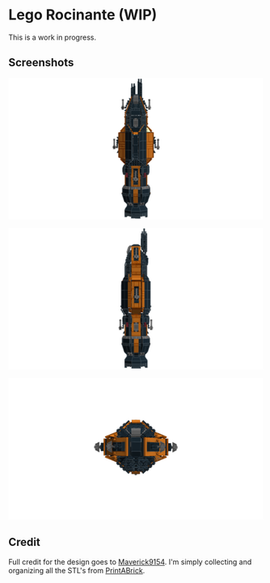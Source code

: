 # Lego Rocinante (WIP)

This is a work in progress.
 
## Screenshots

![Front View](screenshots/front-view.png)

![Side View](screenshots/side-view.png)

![Top View](screenshots/top-view.png)

## Credit

Full credit for the design goes to [Maverick9154](https://www.reddit.com/r/TheExpanse/comments/8sc4as/lego_rocinante_20/). I'm simply collecting and organizing all the STL's from [PrintABrick](https://printabrick.org/).
